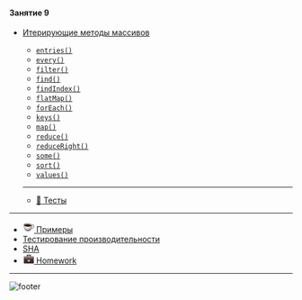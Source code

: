 [footer]: https://github.com/garevna/js-course/raw/master/images/a-level-ico.png?raw=true
[hw-20]: https://raw.githubusercontent.com/garevna/a-level-js-lessons/master/ico/briefcase-20.png
[cap-20]: https://raw.githubusercontent.com/garevna/a-level-js-lessons/master/ico/coffee-20.png

#### Занятие 9

* [Итерирующие методы массивов](md/arrayIterators-principle.md)
    * [`entries()`](md/Array.prototype.entries.md)
    * [`every()`](md/Array.prototype.every.md)
    * [`filter()`](md/Array.prototype.filter.md)
    * [`find()`](md/Array.prototype.find.md)
    * [`findIndex()`](md/Array.prototype.findIndex.md)
    * [`flatMap()`](md/Array.prototype.flatMap.md)
    * [`forEach()`](md/Array.prototype.forEach.md)
    * [`keys()`](md/Array.prototype.keys.md)
    * [`map()`](md/Array.prototype.map.md)
    * [`reduce()`](md/Array.prototype.reduce.md)
    * [`reduceRight()`](md/Array.prototype.reduceRight.md)
    * [`some()`](md/Array.prototype.some.md)
    * [`sort()`](md/Array.prototype.sort.md)
    * [`values()`](md/Array.prototype.values.md)
    _______________________________________________________________________

    * [:briefcase: Тесты](https://garevna.github.io/js-quiz/#arrayIterationMethods)
_______________________________________________________________________

* [![cap-20] Примеры](md/Array.prototype-samples.md)
* [Тестирование производительности](md/JS-heap-memory-allocation.md)
* [SHA](md/SHA.md)
* [![hw-20] Homework](md/hw-09.md)

_________________________________________________________________________

![footer]
